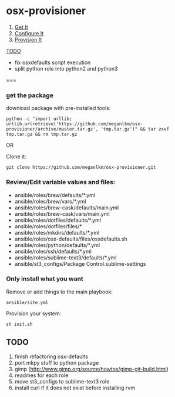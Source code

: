 # osx-provisioner

1. [Get It](#user-content-get-the-package)
2. [Configure It](#user-content-reviewedit-variable-values-and-files)
3. [Provision It](#user-content-only-install-what-you-want)

[TODO](#user-content-todo)

* fix osxdefaults script execution
* split python role into python2 and python3

===

### get the package

download package with pre-installed tools:
````
python -c "import urllib; urllib.urlretrieve('https://github.com/meganlkm/osx-provisioner/archive/master.tar.gz', 'tmp.tar.gz')" && tar zxvf tmp.tar.gz && rm tmp.tar.gz
````

OR

Clone it:
````
git clone https://github.com/meganlkm/osx-provisioner.git
````

### Review/Edit variable values and files:

- ansible/roles/brew/defaults/*.yml
- ansible/roles/brew/vars/*.yml
- ansible/roles/brew-cask/defaults/main.yml
- ansible/roles/brew-cask/vars/main.yml
- ansible/roles/dotfiles/defaults/*.yml
- ansible/roles/dotfiles/files/*
- ansible/roles/mkdirs/defaults/*.yml
- ansible/roles/osx-defaults/files/osxdefaults.sh
- ansible/roles/python/defaults/*.yml
- ansible/roles/ssh/defaults/*.yml
- ansible/roles/sublime-text3/defaults/*.yml
- ansible/st3_configs/Package Control.sublime-settings


### Only install what you want

Remove or add things to the main playbook:
````
ansible/site.yml
````

Provision your system:
````
sh init.sh
````

## TODO

1. finish refactoring osx-defaults
2. port mkpy stuff to python package
3. gimp (http://www.gimp.org/source/howtos/gimp-git-build.html)
4. readmes for each role
5. move st3_configs to sublime-text3 role
6. install curl if it does not exist before installing rvm
